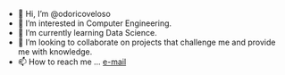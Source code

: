 - 👋 Hi, I’m @odoricoveloso
- 👀 I’m interested in Computer Engineering.
- 🌱 I’m currently learning Data Science.
- 💞️ I’m looking to collaborate on projects that challenge me and provide me with knowledge.
- 📫 How to reach me ... [e-mail](mailto:odoricoveloso@gmail.com)

<!---
odoricoveloso/odoricoveloso is a ✨ special ✨ repository because its `README.md` (this file) appears on your GitHub profile.
You can click the Preview link to take a look at your changes.
--->
